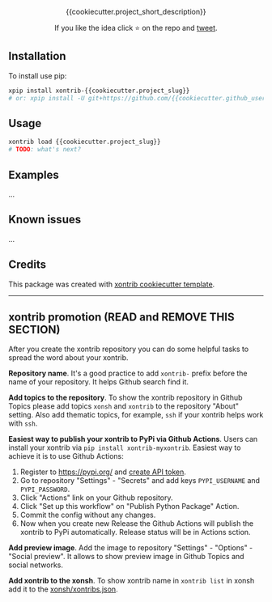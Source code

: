 <p align="center">
{{cookiecutter.project_short_description}}
</p>

<p align="center">  
If you like the idea click ⭐ on the repo and <a href="https://twitter.com/intent/tweet?text=Nice%20xontrib%20for%20the%20xonsh%20shell!&url=https://github.com/{{cookiecutter.github_username}}/xontrib-{{cookiecutter.project_slug}}" target="_blank">tweet</a>.
</p>


## Installation

To install use pip:

```bash
xpip install xontrib-{{cookiecutter.project_slug}}
# or: xpip install -U git+https://github.com/{{cookiecutter.github_username}}/xontrib-{{cookiecutter.project_slug}}
```

## Usage

```bash
xontrib load {{cookiecutter.project_slug}}
# TODO: what's next?
```

## Examples

...

## Known issues

...

## Credits

This package was created with [xontrib cookiecutter template](https://github.com/xonsh/xontrib-cookiecutter).


--------------------

## xontrib promotion (READ and REMOVE THIS SECTION)

After you create the xontrib repository you can do some helpful tasks to spread the word about your xontrib.

**Repository name**. It's a good practice to add `xontrib-` prefix before the name of your repository. It helps Github search find it.

**Add topics to the repository**. To show the xontrib repository in Github Topics please add topics `xonsh` and `xontrib` to the repository "About" setting. Also add thematic topics, for example,  `ssh` if your xontrib helps work with `ssh`.

**Easiest way to publish your xontrib to PyPi via Github Actions**. Users can install your xontrib via `pip install xontrib-myxontrib`. Easiest way to achieve it is to use Github Actions:

1. Register to https://pypi.org/ and [create API token](https://pypi.org/help/#apitoken).
2. Go to repository "Settings" - "Secrets" and add keys `PYPI_USERNAME` and `PYPI_PASSWORD`.
3. Click "Actions" link on your Github repository.
4. Click "Set up this workflow" on "Publish Python Package" Action.
5. Commit the config without any changes.
6. Now when you create new Release the Github Actions will publish the xontrib to PyPi automatically. Release status will be in Actions sction.

**Add preview image**. Add the image to repository "Settings" - "Options" - "Social preview". It allows to show preview image in Github Topics and social networks.

**Add xontrib to the xonsh**. To show xontrib name in `xontrib list` in xonsh add it to the [xonsh/xontribs.json](https://github.com/xonsh/xonsh/blob/master/xonsh/xontribs.json).
